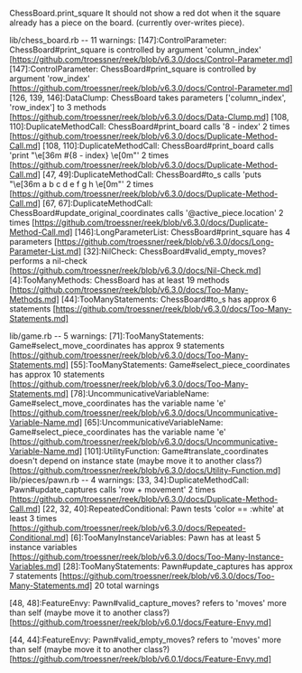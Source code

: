 ChessBoard.print_square
It should not show a red dot when it the square already has a piece on the board. (currently over-writes piece).

lib/chess_board.rb -- 11 warnings:
  [147]:ControlParameter: ChessBoard#print_square is controlled by argument 'column_index' [https://github.com/troessner/reek/blob/v6.3.0/docs/Control-Parameter.md]
  [147]:ControlParameter: ChessBoard#print_square is controlled by argument 'row_index' [https://github.com/troessner/reek/blob/v6.3.0/docs/Control-Parameter.md]
  [126, 139, 146]:DataClump: ChessBoard takes parameters ['column_index', 'row_index'] to 3 methods [https://github.com/troessner/reek/blob/v6.3.0/docs/Data-Clump.md]
  [108, 110]:DuplicateMethodCall: ChessBoard#print_board calls '8 - index' 2 times [https://github.com/troessner/reek/blob/v6.3.0/docs/Duplicate-Method-Call.md]
  [108, 110]:DuplicateMethodCall: ChessBoard#print_board calls 'print "\e[36m #{8 - index} \e[0m"' 2 times [https://github.com/troessner/reek/blob/v6.3.0/docs/Duplicate-Method-Call.md]
  [47, 49]:DuplicateMethodCall: ChessBoard#to_s calls 'puts "\e[36m    a  b  c  d  e  f  g  h \e[0m"' 2 times [https://github.com/troessner/reek/blob/v6.3.0/docs/Duplicate-Method-Call.md]
  [67, 67]:DuplicateMethodCall: ChessBoard#update_original_coordinates calls '@active_piece.location' 2 times [https://github.com/troessner/reek/blob/v6.3.0/docs/Duplicate-Method-Call.md]
  [146]:LongParameterList: ChessBoard#print_square has 4 parameters [https://github.com/troessner/reek/blob/v6.3.0/docs/Long-Parameter-List.md]
  [32]:NilCheck: ChessBoard#valid_empty_moves? performs a nil-check [https://github.com/troessner/reek/blob/v6.3.0/docs/Nil-Check.md]
  [4]:TooManyMethods: ChessBoard has at least 19 methods [https://github.com/troessner/reek/blob/v6.3.0/docs/Too-Many-Methods.md]
  [44]:TooManyStatements: ChessBoard#to_s has approx 6 statements [https://github.com/troessner/reek/blob/v6.3.0/docs/Too-Many-Statements.md]

lib/game.rb -- 5 warnings:
  [71]:TooManyStatements: Game#select_move_coordinates has approx 9 statements [https://github.com/troessner/reek/blob/v6.3.0/docs/Too-Many-Statements.md]
  [55]:TooManyStatements: Game#select_piece_coordinates has approx 10 statements [https://github.com/troessner/reek/blob/v6.3.0/docs/Too-Many-Statements.md]
  [78]:UncommunicativeVariableName: Game#select_move_coordinates has the variable name 'e' [https://github.com/troessner/reek/blob/v6.3.0/docs/Uncommunicative-Variable-Name.md]
  [65]:UncommunicativeVariableName: Game#select_piece_coordinates has the variable name 'e' [https://github.com/troessner/reek/blob/v6.3.0/docs/Uncommunicative-Variable-Name.md]
  [101]:UtilityFunction: Game#translate_coordinates doesn't depend on instance state (maybe move it to another class?) [https://github.com/troessner/reek/blob/v6.3.0/docs/Utility-Function.md]
lib/pieces/pawn.rb -- 4 warnings:
  [33, 34]:DuplicateMethodCall: Pawn#update_captures calls 'row + movement' 2 times [https://github.com/troessner/reek/blob/v6.3.0/docs/Duplicate-Method-Call.md]
  [22, 32, 40]:RepeatedConditional: Pawn tests 'color == :white' at least 3 times [https://github.com/troessner/reek/blob/v6.3.0/docs/Repeated-Conditional.md]
  [6]:TooManyInstanceVariables: Pawn has at least 5 instance variables [https://github.com/troessner/reek/blob/v6.3.0/docs/Too-Many-Instance-Variables.md]
  [28]:TooManyStatements: Pawn#update_captures has approx 7 statements [https://github.com/troessner/reek/blob/v6.3.0/docs/Too-Many-Statements.md]
20 total warnings


[48, 48]:FeatureEnvy: Pawn#valid_capture_moves? refers to 'moves' more than self (maybe move it to another class?) [https://github.com/troessner/reek/blob/v6.0.1/docs/Feature-Envy.md]

[44, 44]:FeatureEnvy: Pawn#valid_empty_moves? refers to 'moves' more than self (maybe move it to another class?) [https://github.com/troessner/reek/blob/v6.0.1/docs/Feature-Envy.md]
